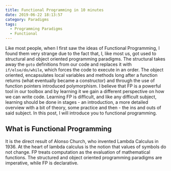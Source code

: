 ```yaml
---
title: Functional Programming in 10 minutes
date: 2019-06-22 18:13:57
category: Paradigms
tags: 
  - Programming Paradigms
  - Functional
---
```

Like most people, when I first saw the ideas of Functional Programming, I found them very strange due to the fact that, I, like most us, got used to structural and object oriented programming paradigms. The structural takes away the `goto` definitions from our code and replaces it with `if/else/do/while`, which forces the code to execute in an order. The object oriented, encapsulates local variables and methods long after a function returns (what eventually became a constructor) and through the use of function pointers introduced polymorphism. I believe that FP is a powerful tool in our toolbox and by learning it we gain a different perspective on how we can write code. Learning FP is difficult, and like any difficult subject, learning should be done in stages - an introduction, a more detailed overview with a bit of theory, some practice and then - the ins and outs of said subject. In this post, I will introduce you to functional programming.

## What is Functional Programming
It is the direct result of Alonso Church, who invented Lambda Calculus in 1936. At the heart of lambda calculus is the notion that values of symbols do not change. FP treats computation as the evaluation of mathematical functions. The structured and object oriented programming paradigms are imperative, while FP is declarative.
